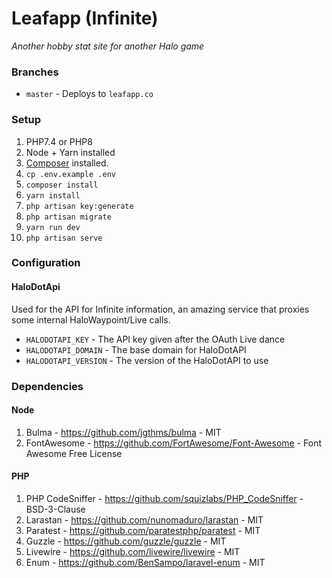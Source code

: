 # Leafapp (Infinite)
_Another hobby stat site for another Halo game_

### Branches
 * `master` - Deploys to `leafapp.co`

### Setup
1. PHP7.4 or PHP8
2. Node + Yarn installed
3. [Composer](https://getcomposer.org/) installed.
4. `cp .env.example .env`
5. `composer install`
6. `yarn install`
7. `php artisan key:generate`
8. `php artisan migrate`
9. `yarn run dev`
10. `php artisan serve`

### Configuration

#### HaloDotApi
Used for the API for Infinite information, an amazing service that proxies some internal HaloWaypoint/Live calls.

 * `HALODOTAPI_KEY` - The API key given after the OAuth Live dance
 * `HALODOTAPI_DOMAIN` - The base domain for HaloDotAPI
 * `HALODOTAPI_VERSION` - The version of the HaloDotAPI to use

### Dependencies

#### Node
1. Bulma - https://github.com/jgthms/bulma - MIT
2. FontAwesome - https://github.com/FortAwesome/Font-Awesome - Font Awesome Free License

#### PHP
1. PHP CodeSniffer - https://github.com/squizlabs/PHP_CodeSniffer - BSD-3-Clause 
2. Larastan - https://github.com/nunomaduro/larastan - MIT
3. Paratest - https://github.com/paratestphp/paratest - MIT
4. Guzzle - https://github.com/guzzle/guzzle - MIT
5. Livewire - https://github.com/livewire/livewire - MIT
6. Enum - https://github.com/BenSampo/laravel-enum - MIT
